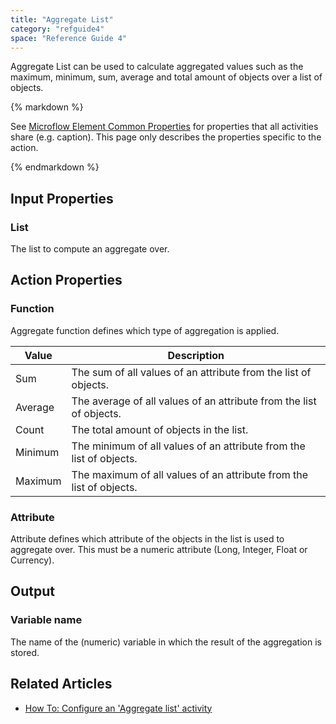 ```yaml
---
title: "Aggregate List"
category: "refguide4"
space: "Reference Guide 4"
---
```

Aggregate List can be used to calculate aggregated values such as the maximum, minimum, sum, average and total amount of objects over a list of objects.

<div class="alert alert-info">{% markdown %}

See [Microflow Element Common Properties](Microflow+Element+Common+Properties) for properties that all activities share (e.g. caption). This page only describes the properties specific to the action.

{% endmarkdown %}</div>

## Input Properties

### List

The list to compute an aggregate over.

## Action Properties

### Function

Aggregate function defines which type of aggregation is applied.

| Value | Description |
| --- | --- |
| Sum | The sum of all values of an attribute from the list of objects. |
| Average | The average of all values of an attribute from the list of objects. |
| Count | The total amount of objects in the list. |
| Minimum | The minimum of all values of an attribute from the list of objects. |
| Maximum | The maximum of all values of an attribute from the list of objects. |

### Attribute

Attribute defines which attribute of the objects in the list is used to aggregate over. This must be a numeric attribute (Long, Integer, Float or Currency).

## Output

### Variable name

The name of the (numeric) variable in which the result of the aggregation is stored.

## Related Articles

*   [How To: Configure an 'Aggregate list' activity](https://world.mendix.com/display/howto25/Configure+an+%27Aggregate+list%27+activity)